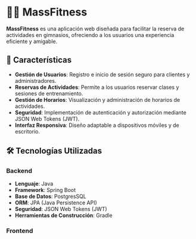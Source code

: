 # 🏋️‍♂️ MassFitness

**MassFitness** es una aplicación web diseñada para facilitar la reserva de actividades en gimnasios, ofreciendo a los usuarios una experiencia eficiente y amigable.

## 🌟 Características

- **Gestión de Usuarios**: Registro e inicio de sesión seguro para clientes y administradores.
- **Reservas de Actividades**: Permite a los usuarios reservar clases y sesiones de entrenamiento.
- **Gestión de Horarios**: Visualización y administración de horarios de actividades.
- **Seguridad**: Implementación de autenticación y autorización mediante JSON Web Tokens (JWT).
- **Interfaz Responsiva**: Diseño adaptable a dispositivos móviles y de escritorio.

## 🛠️ Tecnologías Utilizadas

### Backend

- **Lenguaje**: Java
- **Framework**: Spring Boot
- **Base de Datos**: PostgresSQL
- **ORM**: JPA (Java Persistence API)
- **Seguridad**: JSON Web Tokens (JWT)
- **Herramientas de Construcción**: Gradle

### Frontend


